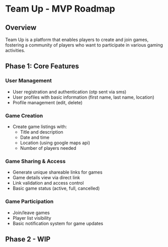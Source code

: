 # Team Up - MVP Roadmap

## Overview

Team Up is a platform that enables players to create and join games, fostering a community of players who want to participate in various gaming activities.

## Phase 1: Core Features

### User Management

- User registration and authentication (otp sent via sms)
- User profiles with basic information (first name, last name, location)
- Profile management (edit, delete)

### Game Creation

- Create game listings with:
  - Title and description
  - Date and time
  - Location (using google maps api)
  - Number of players needed

### Game Sharing & Access

- Generate unique shareable links for games
- Game details view via direct link
- Link validation and access control
- Basic game status (active, full, cancelled)

### Game Participation

- Join/leave games
- Player list visibility
- Basic notification system for game updates

## Phase 2 - WIP
